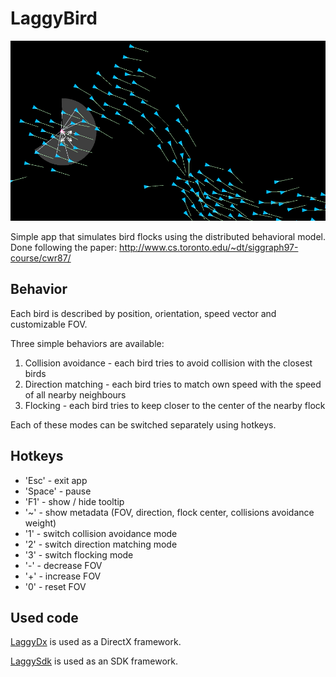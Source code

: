 # LaggyBird

![flock](/imgs/flock.png)

Simple app that simulates bird flocks using the distributed behavioral model.
Done following the paper: http://www.cs.toronto.edu/~dt/siggraph97-course/cwr87/

## Behavior
Each bird is described by position, orientation, speed vector and customizable FOV.

Three simple behaviors are available:
1. Collision avoidance - each bird tries to avoid collision with the closest birds
2. Direction matching - each bird tries to match own speed with the speed of all nearby neighbours
3. Flocking - each bird tries to keep closer to the center of the nearby flock

Each of these modes can be switched separately using hotkeys.

## Hotkeys
* 'Esc' - exit app
* 'Space' - pause
* 'F1' - show / hide tooltip
* '~' - show metadata (FOV, direction, flock center, collisions avoidance weight)
* '1' - switch collision avoidance mode
* '2' - switch direction matching mode
* '3' - switch flocking mode
* '-' - decrease FOV
* '+' - increase FOV
* '0' - reset FOV

## Used code
[LaggyDx](https://github.com/WowSoLaggy/LaggyDx) is used as a DirectX framework.

[LaggySdk](https://github.com/WowSoLaggy/LaggySdk) is used as an SDK framework.
